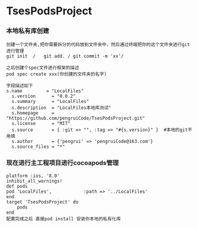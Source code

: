 # TsesPodsProject

### 本地私有库创建
    创建一个文件夹,把你需要拆分的代码放到文件夹中，然后通过终端把你的这个文件夹进行git进行管理
    git init  /   git add. / git commit -m 'xx'/
    
    之后创建个spec文件进行框架的描述
    pod spec create xxx(你创建的文件夹的名字)
    
    字段描述如下
    s.name         = "LocalFiles"
	  s.version      = "0.0.2"
	  s.summary      = "LocalFiles"
	  s.description  = "LocalFiles本地库测试"
	  s.homepage     = "https://github.com/pengruiCode/TsesPodsProject.git"
	  s.license      = "MIT"
	  s.source       = { :git => "", :tag => "#{s.version}" }  #本地的git不用填
	  s.author       = {'pengrui' => 'pengruiCode@163.com'}
	  s.source_files = "*"
    
 ### 现在进行主工程项目进行cocoapods管理   
    platform :ios, '8.0'
    inhibit_all_warnings!
    def pods
    pod 'LocalFiles',            :path => '../LocalFiles'
    end
    target 'TsesPodsProject' do
        pods
    end
    配置完成之后 直接pod install 安装你本地的私有化库
    
